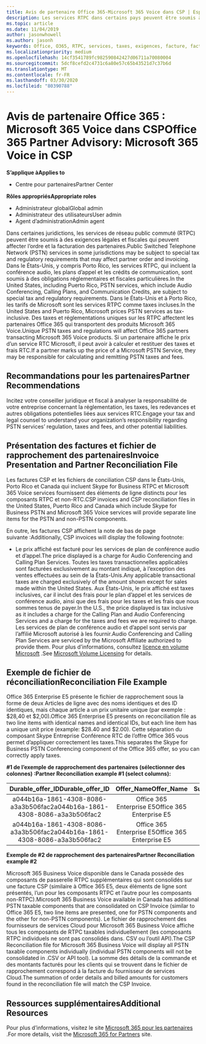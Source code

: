 ```yaml
---
title: Avis de partenaire Office 365-Microsoft 365 Voice dans CSP | Espace partenaires
description: Les services RTPC dans certains pays peuvent être soumis à des exigences légales et fiscales qui peuvent affecter l’ordre et la facturation des partenaires.
ms.topic: article
ms.date: 11/04/2019
author: jasonwhowell
ms.author: jasonh
keywords: Office, O365, RTPC, services, taxes, exigences, facture, facturation
ms.localizationpriority: medium
ms.openlocfilehash: 14cf3541789fc982590842427d06711a70080004
ms.sourcegitcommit: 5dcf8cefd2c4731c6a80e57c65b43521d7c37b6d
ms.translationtype: MT
ms.contentlocale: fr-FR
ms.lasthandoff: 03/30/2020
ms.locfileid: "80390788"
---
```

# <a name="office-365-partner-advisory-microsoft-365-voice-in-csp"></a><span data-ttu-id="b8a06-104">Avis de partenaire Office 365 : Microsoft 365 Voice dans CSP</span><span class="sxs-lookup"><span data-stu-id="b8a06-104">Office 365 Partner Advisory: Microsoft 365 Voice in CSP</span></span>

<span data-ttu-id="b8a06-105">**S’applique à**</span><span class="sxs-lookup"><span data-stu-id="b8a06-105">**Applies to**</span></span>

- <span data-ttu-id="b8a06-106">Centre pour partenaires</span><span class="sxs-lookup"><span data-stu-id="b8a06-106">Partner Center</span></span>  

<span data-ttu-id="b8a06-107">**Rôles appropriés**</span><span class="sxs-lookup"><span data-stu-id="b8a06-107">**Appropriate roles**</span></span>
-   <span data-ttu-id="b8a06-108">Administrateur global</span><span class="sxs-lookup"><span data-stu-id="b8a06-108">Global admin</span></span>
-   <span data-ttu-id="b8a06-109">Administrateur des utilisateurs</span><span class="sxs-lookup"><span data-stu-id="b8a06-109">User admin</span></span>
-   <span data-ttu-id="b8a06-110">Agent d’administration</span><span class="sxs-lookup"><span data-stu-id="b8a06-110">Admin agent</span></span>

<span data-ttu-id="b8a06-111">Dans certaines juridictions, les services de réseau public commuté (RTPC) peuvent être soumis à des exigences légales et fiscales qui peuvent affecter l’ordre et la facturation des partenaires.</span><span class="sxs-lookup"><span data-stu-id="b8a06-111">Public Switched Telephone Network (PSTN) services in some jurisdictions may be subject to special tax and regulatory requirements that may affect partner order and invoicing.</span></span> <span data-ttu-id="b8a06-112">Dans le États-Unis, y compris Porto Rico, les services RTPC, qui incluent la conférence audio, les plans d’appel et les crédits de communication, sont soumis à des obligations réglementaires et fiscales particulières.</span><span class="sxs-lookup"><span data-stu-id="b8a06-112">In the United States, including Puerto Rico, PSTN services, which include Audio Conferencing, Calling Plans, and Communication Credits, are subject to special tax and regulatory requirements.</span></span> <span data-ttu-id="b8a06-113">Dans le États-Unis et à Porto Rico, les tarifs de Microsoft sont les services RTPC comme taxes incluses.</span><span class="sxs-lookup"><span data-stu-id="b8a06-113">In the United States and Puerto Rico, Microsoft prices PSTN services as tax-inclusive.</span></span>  <span data-ttu-id="b8a06-114">Des taxes et réglementations uniques sur les RTPC affectent les partenaires Office 365 qui transportent des produits Microsoft 365 Voice.</span><span class="sxs-lookup"><span data-stu-id="b8a06-114">Unique PSTN taxes and regulations will affect Office 365 partners transacting Microsoft 365 Voice products.</span></span>  <span data-ttu-id="b8a06-115">Si un partenaire affiche le prix d’un service&nbsp;RTC Microsoft, il peut avoir à calculer et restituer des taxes et frais&nbsp;RTC.</span><span class="sxs-lookup"><span data-stu-id="b8a06-115">If a partner marks up the price of a Microsoft PSTN Service, they may be responsible for calculating and remitting PSTN taxes and fees.</span></span>

## <a name="partner-recommendations"></a><span data-ttu-id="b8a06-116">Recommandations pour les partenaires</span><span class="sxs-lookup"><span data-stu-id="b8a06-116">Partner Recommendations</span></span>

<span data-ttu-id="b8a06-117">Incitez votre conseiller juridique et fiscal à analyser la responsabilité de votre entreprise concernant la réglementation, les taxes, les redevances et autres obligations potentielles liées aux services&nbsp;RTC.</span><span class="sxs-lookup"><span data-stu-id="b8a06-117">Engage your tax and legal counsel to understand your organization’s responsibility regarding PSTN services’ regulation, taxes and fees, and other potential liabilities.</span></span>

## <a name="invoice-presentation-and-partner-reconciliation-file"></a><span data-ttu-id="b8a06-118">Présentation des factures et fichier de rapprochement des partenaires</span><span class="sxs-lookup"><span data-stu-id="b8a06-118">Invoice Presentation and Partner Reconciliation File</span></span>

<span data-ttu-id="b8a06-119">Les factures CSP et les fichiers de conciliation CSP dans le États-Unis, Porto Rico et Canada qui incluent Skype for Business RTPC et Microsoft 365 Voice services fournissent des éléments de ligne distincts pour les composants RTPC et non-RTC.</span><span class="sxs-lookup"><span data-stu-id="b8a06-119">CSP invoices and CSP reconciliation files in the United States, Puerto Rico and Canada which include Skype for Business PSTN and Microsoft 365 Voice services will provide separate line items for the PSTN and non-PSTN components.</span></span>

<span data-ttu-id="b8a06-120">En outre, les factures CSP affichent la note de bas de page suivante :</span><span class="sxs-lookup"><span data-stu-id="b8a06-120">Additionally, CSP invoices will display the following footnote:</span></span>

* <span data-ttu-id="b8a06-121">Le prix affiché est facturé pour les services de plan de conférence audio et d’appel.</span><span class="sxs-lookup"><span data-stu-id="b8a06-121">The price displayed is a charge for Audio Conferencing and Calling Plan Services.</span></span>  <span data-ttu-id="b8a06-122">Toutes les taxes transactionnelles applicables sont facturées exclusivement au montant indiqué, à l’exception des ventes effectuées au sein de la États-Unis.</span><span class="sxs-lookup"><span data-stu-id="b8a06-122">Any applicable transactional taxes are charged exclusively of the amount shown except for sales made within the United States.</span></span>  <span data-ttu-id="b8a06-123">Aux États-Unis, le prix affiché est taxes inclusives, car il inclut des frais pour le plan d’appel et les services de conférence audio, ainsi que des frais pour les taxes et les frais que nous sommes tenus de payer.</span><span class="sxs-lookup"><span data-stu-id="b8a06-123">In the U.S., the price displayed is tax inclusive as it includes a charge for the Calling Plan and Audio Conferencing Services and a charge for the taxes and fees we are required to charge.</span></span>  <span data-ttu-id="b8a06-124">Les services de plan de conférence audio et d’appel sont servis par l’affilié Microsoft autorisé à les fournir.</span><span class="sxs-lookup"><span data-stu-id="b8a06-124">Audio Conferencing and Calling Plan Services are serviced by the Microsoft Affiliate authorized to provide them.</span></span>  <span data-ttu-id="b8a06-125">Pour plus d’informations, consultez [licence en volume Microsoft](https://go.microsoft.com/fwlink/?LinkId=690247) .</span><span class="sxs-lookup"><span data-stu-id="b8a06-125">See [Microsoft Volume Licensing](https://go.microsoft.com/fwlink/?LinkId=690247) for details.</span></span>

## <a name="reconciliation-file-example"></a><span data-ttu-id="b8a06-126">Exemple de fichier de réconciliation</span><span class="sxs-lookup"><span data-stu-id="b8a06-126">Reconciliation File Example</span></span>

<span data-ttu-id="b8a06-127">Office 365 Enterprise E5 présente le fichier de rapprochement sous la forme de deux Articles de ligne avec des noms identiques et des ID identiques, mais chaque article a un prix unitaire unique (par exemple : $28,40 et $2,00).</span><span class="sxs-lookup"><span data-stu-id="b8a06-127">Office 365 Enterprise E5 presents on reconciliation file as two line items with identical names and identical IDs, but each line item has a unique unit price (example: $28.40 and $2.00).</span></span> <span data-ttu-id="b8a06-128">Cette séparation du composant Skype Entreprise Conférence&nbsp;RTC de l’offre Office&nbsp;365 vous permet d’appliquer correctement les taxes.</span><span class="sxs-lookup"><span data-stu-id="b8a06-128">This separates the Skype for Business PSTN Conferencing component of the Office 365 offer, so you can correctly apply taxes.</span></span>

<span data-ttu-id="b8a06-129">**#1 de l’exemple de rapprochement des partenaires (sélectionner des colonnes) :**</span><span class="sxs-lookup"><span data-stu-id="b8a06-129">**Partner Reconciliation example #1 (select columns):**</span></span>

|<span data-ttu-id="b8a06-130">**Durable_offer_ID**</span><span class="sxs-lookup"><span data-stu-id="b8a06-130">**Durable_offer_ID**</span></span>|<span data-ttu-id="b8a06-131">**Offer_Name**</span><span class="sxs-lookup"><span data-stu-id="b8a06-131">**Offer_Name**</span></span>|<span data-ttu-id="b8a06-132">**Subscription_Start_Date**</span><span class="sxs-lookup"><span data-stu-id="b8a06-132">**Subscription_Start_Date**</span></span>|<span data-ttu-id="b8a06-133">**Subscription_End_Date**</span><span class="sxs-lookup"><span data-stu-id="b8a06-133">**Subscription_End_Date**</span></span>|<span data-ttu-id="b8a06-134">**Charge_Start_Date**</span><span class="sxs-lookup"><span data-stu-id="b8a06-134">**Charge_Start_Date**</span></span>|<span data-ttu-id="b8a06-135">**Charge_End_Date**</span><span class="sxs-lookup"><span data-stu-id="b8a06-135">**Charge_End_Date**</span></span>|<span data-ttu-id="b8a06-136">**Charge_Type**</span><span class="sxs-lookup"><span data-stu-id="b8a06-136">**Charge_Type**</span></span>|<span data-ttu-id="b8a06-137">**Unit_Price**</span><span class="sxs-lookup"><span data-stu-id="b8a06-137">**Unit_Price**</span></span>|
|:----:|:----:|:----:|:----:|:----:|:----:|:----:|:----:|
|<span data-ttu-id="b8a06-138">a044b16a-1861-4308-8086-a3a3b506fac2</span><span class="sxs-lookup"><span data-stu-id="b8a06-138">a044b16a-1861-4308-8086-a3a3b506fac2</span></span>   |<span data-ttu-id="b8a06-139">Office&nbsp;365 Enterprise&nbsp;E5</span><span class="sxs-lookup"><span data-stu-id="b8a06-139">Office 365 Enterprise E5</span></span>   |<span data-ttu-id="b8a06-140">8/10/2019 0:00</span><span class="sxs-lookup"><span data-stu-id="b8a06-140">8/10/2019 0:00</span></span>   |<span data-ttu-id="b8a06-141">8/11/2019 0:00</span><span class="sxs-lookup"><span data-stu-id="b8a06-141">8/11/2019 0:00</span></span>   |<span data-ttu-id="b8a06-142">8/11/2019 0:00</span><span class="sxs-lookup"><span data-stu-id="b8a06-142">8/11/2019 0:00</span></span>|<span data-ttu-id="b8a06-143">9/10/2019 0:00</span><span class="sxs-lookup"><span data-stu-id="b8a06-143">9/10/2019 0:00</span></span>   |<span data-ttu-id="b8a06-144">Frais de cycle</span><span class="sxs-lookup"><span data-stu-id="b8a06-144">Cycle fee</span></span>   |<span data-ttu-id="b8a06-145">28,40</span><span class="sxs-lookup"><span data-stu-id="b8a06-145">28.40</span></span>   |
|<span data-ttu-id="b8a06-146">a044b16a-1861-4308-8086-a3a3b506fac2</span><span class="sxs-lookup"><span data-stu-id="b8a06-146">a044b16a-1861-4308-8086-a3a3b506fac2</span></span>   |<span data-ttu-id="b8a06-147">Office&nbsp;365 Enterprise&nbsp;E5</span><span class="sxs-lookup"><span data-stu-id="b8a06-147">Office 365 Enterprise E5</span></span>   |<span data-ttu-id="b8a06-148">8/10/2019 0:00</span><span class="sxs-lookup"><span data-stu-id="b8a06-148">8/10/2019 0:00</span></span>   |<span data-ttu-id="b8a06-149">8/11/2019 0:00</span><span class="sxs-lookup"><span data-stu-id="b8a06-149">8/11/2019 0:00</span></span>   |<span data-ttu-id="b8a06-150">8/11/2019 0:00</span><span class="sxs-lookup"><span data-stu-id="b8a06-150">8/11/2019 0:00</span></span>   |<span data-ttu-id="b8a06-151">9/10/2019 0:00</span><span class="sxs-lookup"><span data-stu-id="b8a06-151">9/10/2019 0:00</span></span>   |<span data-ttu-id="b8a06-152">Frais de cycle</span><span class="sxs-lookup"><span data-stu-id="b8a06-152">Cycle fee</span></span>   |<span data-ttu-id="b8a06-153">2.00</span><span class="sxs-lookup"><span data-stu-id="b8a06-153">2.00</span></span>   |

<span data-ttu-id="b8a06-154">**Exemple de #2 de rapprochement des partenaires**</span><span class="sxs-lookup"><span data-stu-id="b8a06-154">**Partner Reconciliation example #2**</span></span>

<span data-ttu-id="b8a06-155">Microsoft 365 Business Voice disponible dans le Canada possède des composants de passerelle RTPC supplémentaires qui sont consolidés sur une facture CSP (similaire à Office 365 E5, deux éléments de ligne sont présentés, l’un pour les composants RTPC et l’autre pour les composants non-RTPC).</span><span class="sxs-lookup"><span data-stu-id="b8a06-155">Microsoft 365 Business Voice available in Canada has additional PSTN taxable components that are consolidated on CSP Invoice (similar to Office 365 E5, two line items are presented, one for PSTN components and the other for non-PSTN components).</span></span>  <span data-ttu-id="b8a06-156">Le fichier de rapprochement des fournisseurs de services Cloud pour Microsoft 365 Business Voice affiche tous les composants de RTPC taxables individuellement (les composants RTPC individuels ne sont pas consolidés dans. CSV ou l’outil API).</span><span class="sxs-lookup"><span data-stu-id="b8a06-156">The CSP Reconciliation file for Microsoft 365 Business Voice will display all PSTN taxable components individually (individual PSTN components will not be consolidated in .CSV or API tool).</span></span>  <span data-ttu-id="b8a06-157">La somme des détails de la commande et des montants facturés pour les clients qui se trouvent dans le fichier de rapprochement correspond à la facture du fournisseur de services Cloud.</span><span class="sxs-lookup"><span data-stu-id="b8a06-157">The summation of order details and billed amounts for customers found in the reconciliation file will match the CSP Invoice.</span></span>

## <a name="additional-resources"></a><span data-ttu-id="b8a06-158">Ressources supplémentaires</span><span class="sxs-lookup"><span data-stu-id="b8a06-158">Additional Resources</span></span>
<span data-ttu-id="b8a06-159">Pour plus d’informations, visitez le site [Microsoft 365 pour les partenaires](https://drumbeat.office.com/Pages/home2016.aspx) .</span><span class="sxs-lookup"><span data-stu-id="b8a06-159">For more details, visit the [Microsoft 365 for Partners](https://drumbeat.office.com/Pages/home2016.aspx) site.</span></span>

